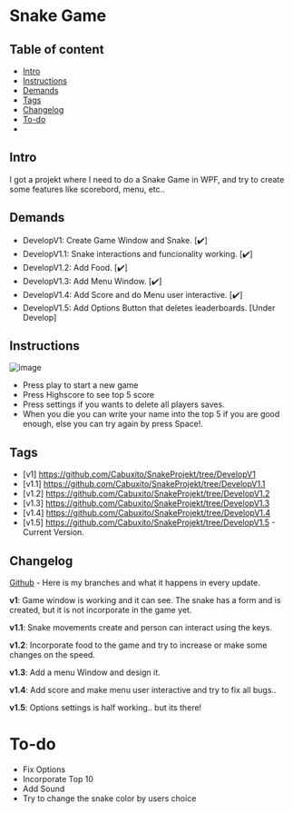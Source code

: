 
# Snake Game

## Table of content

* [Intro](#Intro)
* [Instructions](#Instructions)
* [Demands](#Demands)
* [Tags](#Tags)
* [Changelog](#Changelog)
* [To-do](#To-do)
* 
## Intro
I got a projekt where I need to do a Snake Game in WPF, and try to create some features like scorebord, menu, etc..

## Demands 

<ul>
  <li> DevelopV1: Create Game Window and Snake. [✔️]</li> 
  <li> DevelopV1.1: Snake interactions and funcionality working. [✔️]</li> 
  <li> DevelopV1.2: Add Food. [✔️]</li>
  <li> DevelopV1.3: Add Menu Window. [✔️]</li>
  <li> DevelopV1.4: Add Score and do Menu user interactive. [✔️]</li>
  <li> DevelopV1.5: Add Options Button that deletes leaderboards. [Under Develop] </li> 
</ul>

## Instructions

![image](https://user-images.githubusercontent.com/89253662/189979140-662d1e63-4e6e-4680-96db-7cea5846ed02.png)

* Press play to start a new game 
* Press Highscore to see top 5 score
* Press settings if you wants to delete all players saves.
* When you die you can write your name into the top 5 if you are good enough, else you can try again by press Space!.

## Tags

* [v1]   https://github.com/Cabuxito/SnakeProjekt/tree/DevelopV1
* [v1.1] https://github.com/Cabuxito/SnakeProjekt/tree/DevelopV1.1
* [v1.2] https://github.com/Cabuxito/SnakeProjekt/tree/DevelopV1.2
* [v1.3] https://github.com/Cabuxito/SnakeProjekt/tree/DevelopV1.3
* [v1.4] https://github.com/Cabuxito/SnakeProjekt/tree/DevelopV1.4
* [v1.5] https://github.com/Cabuxito/SnakeProjekt/tree/DevelopV1.5 - Current Version.

## Changelog

[Github](https://github.com/Cabuxito/SnakeProjekt/branches) - Here is my branches and what it happens in every update.

**v1**:
Game window is working and it can see.
The snake has a form and is created, but it is not incorporate in the game yet.

**v1.1**:
Snake movements create and person can interact using the keys.

**v1.2**: 
Incorporate food to the game and try to increase or make some changes on the speed.

**v1.3**:
Add a menu Window and design it.

**v1.4**:
Add score and make menu user interactive and try to fix all bugs..

**v1.5**:
Options settings is half working.. but its there!



# To-do
* Fix Options
* Incorporate Top 10
* Add Sound
* Try to change the snake color by users choice
